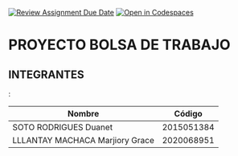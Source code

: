 [![Review Assignment Due Date](https://classroom.github.com/assets/deadline-readme-button-22041afd0340ce965d47ae6ef1cefeee28c7c493a6346c4f15d667ab976d596c.svg)](https://classroom.github.com/a/JlnjGag6)
[![Open in Codespaces](https://classroom.github.com/assets/launch-codespace-2972f46106e565e64193e422d61a12cf1da4916b45550586e14ef0a7c637dd04.svg)](https://classroom.github.com/open-in-codespaces?assignment_repo_id=18156436)

# PROYECTO BOLSA DE TRABAJO

## INTEGRANTES 
:

| Nombre | Código |
|--------|--------|
| SOTO RODRIGUES Duanet | 2015051384 |
| LLLANTAY MACHACA Marjiory Grace   | 2020068951 |
